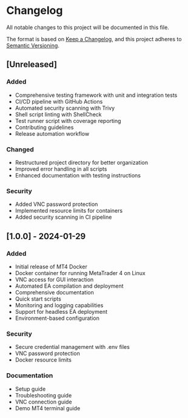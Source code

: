 # Changelog

All notable changes to this project will be documented in this file.

The format is based on [Keep a Changelog](https://keepachangelog.com/en/1.0.0/),
and this project adheres to [Semantic Versioning](https://semver.org/spec/v2.0.0.html).

## [Unreleased]

### Added
- Comprehensive testing framework with unit and integration tests
- CI/CD pipeline with GitHub Actions
- Automated security scanning with Trivy
- Shell script linting with ShellCheck
- Test runner script with coverage reporting
- Contributing guidelines
- Release automation workflow

### Changed
- Restructured project directory for better organization
- Improved error handling in all scripts
- Enhanced documentation with testing instructions

### Security
- Added VNC password protection
- Implemented resource limits for containers
- Added security scanning in CI pipeline

## [1.0.0] - 2024-01-29

### Added
- Initial release of MT4 Docker
- Docker container for running MetaTrader 4 on Linux
- VNC access for GUI interaction
- Automated EA compilation and deployment
- Comprehensive documentation
- Quick start scripts
- Monitoring and logging capabilities
- Support for headless EA deployment
- Environment-based configuration

### Security
- Secure credential management with .env files
- VNC password protection
- Docker resource limits

### Documentation
- Setup guide
- Troubleshooting guide
- VNC connection guide
- Demo MT4 terminal guide